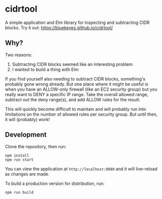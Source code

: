 # cidrtool

A simple application and Elm library for inspecting and subtracting CIDR
blocks. Try it out: https://bluekeyes.github.io/cidrtool/

## Why?

Two reasons:

1. Subtracting CIDR blocks seemed like an interesting problem
2. I wanted to build a thing with Elm

If you find yourself also needing to subtract CIDR blocks, something's probably
gone wrong already. But one place where it might be useful is when you have an
ALLOW-only firewall (like an EC2 security group) but you really want to DENY a
specific IP range. Take the overall allowed range, subtract out the deny
range(s), and add ALLOW rules for the result.

This will quickly become difficult to maintain and will probably run into
limitations on the number of allowed rules per security group. But until then,
it will (probably) work!

## Development

Clone the repository, then run:

    npm install
    npm run start

You can view the application at `http://localhost:8080` and it will live-reload
as changes are made.

To build a production version for distribution, run:

    npm run build

